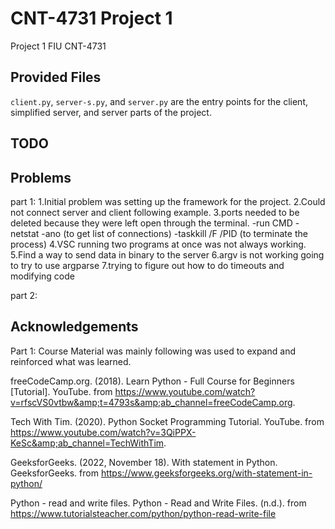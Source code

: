 # CNT-4731 Project 1

Project 1 FIU CNT-4731
## Provided Files

`client.py`, `server-s.py`, and  `server.py` are the entry points for the client, simplified server, and server parts of the project.

## TODO


## Problems
part 1:
1.Initial problem was setting up the framework for the project.
2.Could not connect server and client following example.
3.ports needed to be deleted because they were left open through the terminal.
-run CMD
-netstat -ano (to get list of connections)
-taskkill /F /PID <PID> (to terminate the process)
4.VSC running two programs at once was not always working.
5.Find a way to send data in binary to the server
6.argv is not working going to try to use argparse
7.trying to figure out how to do timeouts and modifying code 

part 2:

## Acknowledgements 

Part 1:
Course Material was mainly following was used to expand and reinforced what was learned.

freeCodeCamp.org. (2018). Learn Python - Full Course for Beginners [Tutorial]. YouTube. from https://www.youtube.com/watch?v=rfscVS0vtbw&amp;t=4793s&amp;ab_channel=freeCodeCamp.org.

Tech With Tim. (2020). Python Socket Programming Tutorial. YouTube. from https://www.youtube.com/watch?v=3QiPPX-KeSc&amp;ab_channel=TechWithTim.

GeeksforGeeks. (2022, November 18). With statement in Python. GeeksforGeeks. from https://www.geeksforgeeks.org/with-statement-in-python/

Python - read and write files. Python - Read and Write Files. (n.d.). from https://www.tutorialsteacher.com/python/python-read-write-file 
